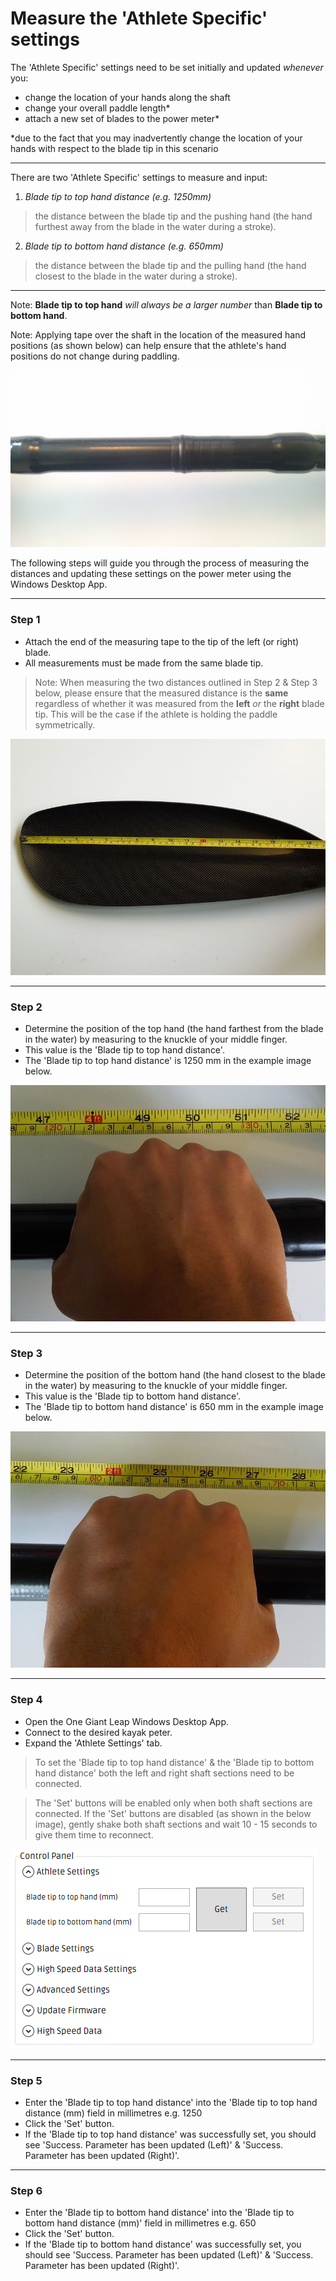 # Measure the 'Athlete Specific' settings

The 'Athlete Specific' settings need to be set initially and updated _whenever_ you:

* change the location of your hands along the shaft
* change your overall paddle length*
* attach a new set of blades to the power meter*

*due to the fact that you may inadvertently change the location of your hands with respect to the blade tip in this scenario

---


There are two 'Athlete Specific' settings to measure and input:

1. _Blade tip to top hand distance (e.g. 1250mm)_
> the distance between the blade tip and the pushing hand (the hand furthest away from the blade in the water during a stroke).
2. _Blade tip to bottom hand distance (e.g. 650mm)_
> the distance between the blade tip and the pulling hand (the hand closest to the blade in the water during a stroke).

---

Note: **Blade tip to top hand** *will always be a larger number* than **Blade tip to bottom hand**.

Note: Applying tape over the shaft in the location of the measured hand positions (as shown below) can help ensure that the athlete's hand positions do not change during paddling.







![Hand position tape](/assets/hand-position-tape.jpg)






The following steps will guide you through the process of measuring the distances and updating these settings on the power meter using the Windows Desktop App.

---

### Step 1
* Attach the end of the measuring tape to the tip of the left (or right) blade.
* All measurements must be made from the same blade tip.

> Note: When measuring the two distances outlined in Step 2 & Step 3 below, please ensure that the measured distance is the **same** regardless of whether it was measured from the **left** *or* the **right** blade tip. This will be the case if the athlete is holding the paddle symmetrically.

![Measure from blade tip](assets/blade-tip.jpg)

---

### Step 2
* Determine the position of the top hand (the hand farthest from the blade in the water) by measuring to the knuckle of your middle finger.
* This value is the 'Blade tip to top hand distance'.
* The 'Blade tip to top hand distance' is 1250 mm in the example image below.

![Top hand](assets/top-hand.jpg)

---

### Step 3
* Determine the position of the bottom hand (the hand closest to the blade in the water) by measuring to the knuckle of your middle finger.
* This value is the 'Blade tip to bottom hand distance'.
* The 'Blade tip to bottom hand distance' is 650 mm in the example image below.


![Bottom hand](assets/bottom-hand.jpg)

---

### Step 4
* Open the One Giant Leap Windows Desktop App.
* Connect to the desired kayak peter.
* Expand the 'Athlete Settings' tab.

> To set the 'Blade tip to top hand distance' & the 'Blade tip to bottom hand distance' both the left and right shaft sections need to be connected.

>The 'Set' buttons will be enabled only when both shaft sections are connected. If the 'Set' buttons are disabled (as shown in the below image), gently shake both shaft sections and wait 10 - 15 seconds to give them time to reconnect.

![Expand Athlete Specific settings tab](assets/expand-athlete-tab.png)


---

### Step 5
* Enter the 'Blade tip to top hand distance' into the 'Blade tip to top hand distance (mm) field in millimetres e.g. 1250
* Click the 'Set' button.
* If the 'Blade tip to top hand distance' was successfully set, you should see 'Success. Parameter has been updated (Left)' & 'Success. Parameter has been updated (Right)'.

---

### Step 6
* Enter the 'Blade tip to bottom hand distance' into the 'Blade tip to bottom hand distance (mm)' field in millimetres e.g. 650
* Click the 'Set' button.
* If the 'Blade tip to bottom hand distance' was successfully set, you should see 'Success. Parameter has been updated (Left)' & 'Success. Parameter has been updated (Right)'.


